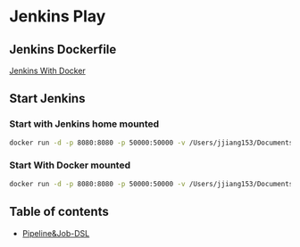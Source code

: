 # Jenkins Play

## Jenkins Dockerfile

[Jenkins With Docker](jenkinsImg/README.md)

## Start Jenkins

### Start with Jenkins home mounted

```bash
docker run -d -p 8080:8080 -p 50000:50000 -v /Users/jjiang153/Documents/Playground/caches/jenkinshome:/var/jenkins_home my-docker-jenkins
```

### Start With Docker mounted

```bash
docker run -d -p 8080:8080 -p 50000:50000 -v /Users/jjiang153/Documents/Playground/caches/jenkinshome:/var/jenkins_home my-docker-jenkins
```

## Table of contents

* [Pipeline&Job-DSL](pipeline/README.md)